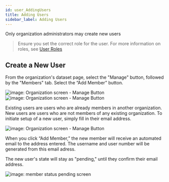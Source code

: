 ```yaml
---
id: user_AddingUsers
title: Adding Users
sidebar_label: Adding Users
---
```

Only organization administrators may create new users

> Ensure you set the correct role for the user. For more information on roles, see [User Roles](user_UserRoles)

## Create a New User

From the organization's dataset page, select the "Manage" button, followed by the "Members" tab. Select the “Add Member” button.

<img class="imageStyle" src="/docs/assets/Dataplatform/UserManagement/dataplatform_user_UserManagement_ManageUser_BrowserShell.png" target="_blank" alt="image: Organization screen - Manage Button"/>
<img class="imageStyle" src="/docs/assets/Dataplatform/UserManagement/dataplatform_user_UserManagement_ManageUser_AddMember.png" target="_blank" alt="image: Organization screen - Manage Button"/>

Existing users are users who are already members in another organization. New users are users who are not members of any existing organization. To initiate setup of a new user, simply fill in their email address.

<img class="imageStyle" src="/docs/assets/Dataplatform/UserManagement/dataplatform_user_UserManagement_ManageUser_AddMemberRole.png" target="_blank" alt="image: Organization screen - Manage Button"/>

When you click “Add Member,” the new member will receive an automated email to the address entered. The username and user number will be generated from this email adress.

The new user's state will stay as "pending," until they confirm their email address.

<img class="imageStyle" src="/docs/assets/Dataplatform/UserManagement/dataplatform_user_UserManagement_ManageUser_Pending_ALT.png" target="_blank" alt="image: member status pending screen"/>